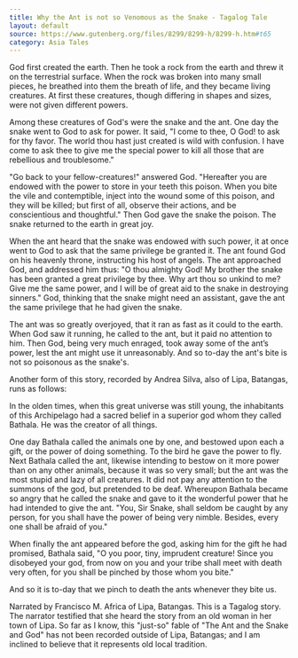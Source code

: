 ```yaml
---
title: Why the Ant is not so Venomous as the Snake - Tagalog Tale
layout: default
source: https://www.gutenberg.org/files/8299/8299-h/8299-h.htm#t65
category: Asia Tales
---
```


<p>God first created the earth. Then he took a rock from the earth and threw it on the terrestrial surface. When the rock was broken into many small pieces, he breathed into them the breath of life, and they became living creatures. At first these creatures, though differing in shapes and sizes, were not given different powers.</p>

<p>Among these creatures of God's were the snake and the ant. One day the snake went to God to ask for power. It said, "I come to thee, O God! to ask for thy favor. The world thou hast just created is wild with confusion. I have come to ask thee to give me the special power to kill all those that are rebellious and troublesome."</p>

<p>"Go back to your fellow-creatures!" answered God. "Hereafter you are endowed with the power to store in your teeth this poison. When you bite the vile and contemptible, inject into the wound some of this poison, and they will be killed; but first of all, observe their actions, and be conscientious and thoughtful." Then God gave the snake the poison. The snake returned to the earth in great joy.</p>

<p>When the ant heard that the snake was endowed with such power, it at once went to God to ask that the same privilege be granted it. The ant found God on his heavenly throne, instructing his host of angels. The ant approached God, and addressed him thus: "O thou almighty God! My brother the snake has been granted a great privilege by thee. Why art thou so unkind to me? Give me the same power, and I will be of great aid to the snake in destroying sinners." God, thinking that the snake might need an assistant, gave the ant the same privilege that he had given the snake.</p>

<p>The ant was so greatly overjoyed, that it ran as fast as it could to the earth. When God saw it running, he called to the ant, but it paid no attention to him. Then God, being very much enraged, took away some of the ant’s power, lest the ant might use it unreasonably. And so to-day the ant's bite is not so poisonous as the snake's.</p>

<p>Another form of this story, recorded by Andrea Silva, also of Lipa, Batangas, runs as follows:</p>

<p>In the olden times, when this great universe was still young, the inhabitants of this Archipelago had a sacred belief in a superior god whom they called Bathala. He was the creator of all things.</p>

<p>One day Bathala called the animals one by one, and bestowed upon each a gift, or the power of doing something. To the bird he gave the power to fly. Next Bathala called the ant, likewise intending to bestow on it more power than on any other animals, because it was so very small; but the ant was the most stupid and lazy of all creatures. It did not pay any attention to the summons of the god, but pretended to be deaf. Whereupon Bathala became so angry that he called the snake and gave to it the wonderful power that he had intended to give the ant. "You, Sir Snake, shall seldom be caught by any person, for you shall have the power of being very nimble. Besides, every one shall be afraid of you."</p>

<p>When finally the ant appeared before the god, asking him for the gift he had promised, Bathala said, "O you poor, tiny, imprudent creature! Since you disobeyed your god, from now on you and your tribe shall meet with death very often, for you shall be pinched by those whom you bite."</p>

<p>And so it is to-day that we pinch to death the ants whenever they bite us.</p>

<p>Narrated by Francisco M. Africa of Lipa, Batangas. This is a Tagalog story. The narrator testified that she heard the story from an old woman in her town of Lipa. So far as I know, this "just-so" fable of "The Ant and the Snake and God" has not been recorded outside of Lipa, Batangas; and I am inclined to believe that it represents old local tradition.</p>
